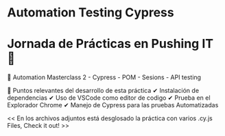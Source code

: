 # Automation Testing Cypress
# Jornada de Prácticas en Pushing IT 🌟
🔵 Automation Masterclass 2 - Cypress - POM - Sesions - API testing

🔰 Puntos relevantes del desarrollo de esta práctica
  ✔ Instalación de dependencias 
    ✔ Uso de VSCode como editor de codigo
      ✔ Prueba en el Explorador Chrome
        ✔ Manejo de Cypress para las pruebas Automatizadas

<< En los archivos adjuntos está desglosado la práctica con varios .cy.js Files, Check it out! >>
